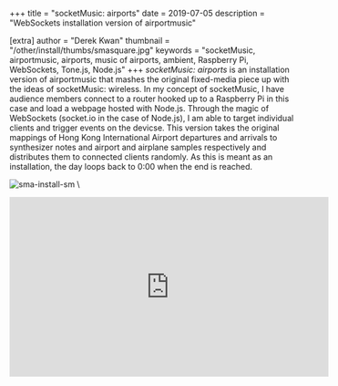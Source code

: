 +++
title = "socketMusic: airports"
date = 2019-07-05
description = "WebSockets installation version of airportmusic"

[extra]
author = "Derek Kwan"
thumbnail = "/other/install/thumbs/smasquare.jpg"
keywords = "socketMusic, airportmusic, airports, music of airports, ambient, Raspberry Pi, WebSockets, Tone.js, Node.js"
+++
_socketMusic: airports_ is an installation version of airportmusic that mashes the original fixed-media piece up with the ideas of socketMusic: wireless. In my concept of socketMusic, I have audience members connect to a router hooked up to a Raspberry Pi in this case and load a webpage hosted with Node.js. Through the magic of WebSockets (socket.io in the case of Node.js), I am able to target individual clients and trigger events on the devicse. This version takes the original mappings of Hong Kong International Airport departures and arrivals to synthesizer notes and airport and airplane samples respectively and distributes them to connected clients randomly. As this is meant as an installation, the day loops back to 0:00 when the end is reached. 

![sma-install-sm](/images/other/install/sma-install-sm.jpg) \

<iframe width="560" height="315" src="https://www.youtube.com/embed/3kf1Z3L-i48" class="embedplay" frameborder="0" allowfullscreen></iframe><br>
